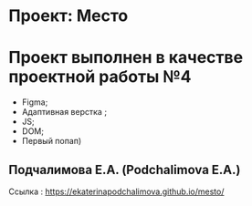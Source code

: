 # Проект: Место

# Проект выполнен в качестве проектной работы №4
- Figma;
- Адаптивная верстка ;
- JS;
- DOM;
- Первый попап) 

## Подчалимова Е.А. (Podchalimova E.A.)

Ссылка : https://ekaterinapodchalimova.github.io/mesto/